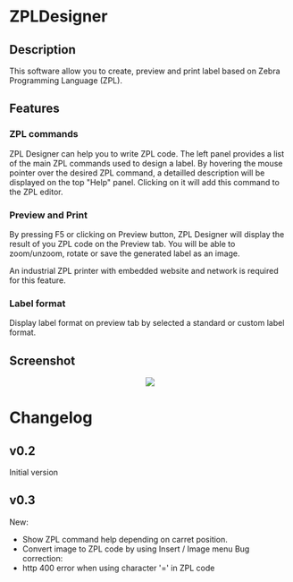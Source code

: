 # ZPLDesigner
## Description
This software allow you to create, preview and print label based on Zebra Programming Language (ZPL).

## Features
### ZPL commands
ZPL Designer can help you to write ZPL code. The left panel provides a list of the main ZPL commands used to design a label.
By hovering the mouse pointer over the desired ZPL command, a detailled description will be displayed on the top "Help" panel. Clicking on it will add this command to the ZPL editor.

### Preview and Print
By pressing F5 or clicking on Preview button, ZPL Designer will display the result of you ZPL code on the Preview tab. You will be able to zoom/unzoom, rotate or save the generated label as an image.

An industrial ZPL printer with embedded website and network is required for this feature.

### Label format
Display label format on preview tab by selected a standard or custom label format.

## Screenshot
<p align="center">
  <img src="https://static.wixstatic.com/media/9b4f86_9d30b7c9906b460e89fe45f8f5ca7e5f~mv2.png/v1/crop/x_3,y_0,w_1913,h_1040/fill/w_758,h_412,al_c,q_80,usm_0.66_1.00_0.01/9b4f86_9d30b7c9906b460e89fe45f8f5ca7e5f~mv2.webp">
</p>

# Changelog
## v0.2
Initial version

## v0.3
New:
- Show ZPL command help depending on carret position.
- Convert image to ZPL code by using Insert / Image menu
Bug correction:
- http 400 error when using character '=' in ZPL code

